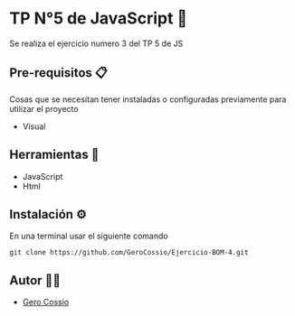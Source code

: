 # TP N°5 de JavaScript 🚀

Se realiza el ejercicio numero 3 del TP 5 de JS

## Pre-requisitos 📋

Cosas que se necesitan tener instaladas o configuradas previamente para utilizar el proyecto

- Visual

## Herramientas 🔨

- JavaScript
- Html

## Instalación ⚙️

En una terminal usar el siguiente comando

```
git clone https://github.com/GeroCossio/Ejercicio-BOM-4.git
```

## Autor 👩‍💻

- [Gero Cossio](https://github.com/GeroCossio)    

